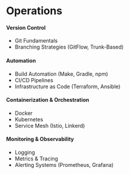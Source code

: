 # Operations

#### Version Control

* Git Fundamentals
* Branching Strategies (GitFlow, Trunk-Based)

#### Automation

* Build Automation (Make, Gradle, npm)
* CI/CD Pipelines
* Infrastructure as Code (Terraform, Ansible)

#### Containerization & Orchestration

* Docker
* Kubernetes
* Service Mesh (Istio, Linkerd)

#### Monitoring & Observability

* Logging
* Metrics & Tracing
* Alerting Systems (Prometheus, Grafana)

